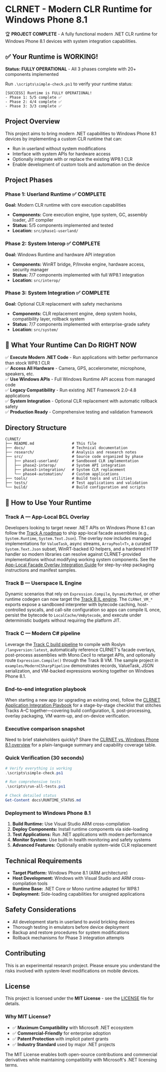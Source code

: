 # CLRNET - Modern CLR Runtime for Windows Phone 8.1

🏆 **PROJECT COMPLETE** - A fully functional modern .NET CLR runtime for Windows Phone 8.1 devices with system integration capabilities.

## ✅ Your Runtime is WORKING!

**Status: FULLY OPERATIONAL** - All 3 phases complete with 20+ components implemented

Run `.\scripts\simple-check.ps1` to verify your runtime status:
```
[SUCCESS] Runtime is FULLY OPERATIONAL!
- Phase 1: 5/5 complete ✅
- Phase 2: 4/4 complete ✅  
- Phase 3: 3/3 complete ✅
```

## Project Overview

This project aims to bring modern .NET capabilities to Windows Phone 8.1 devices by implementing a custom CLR runtime that can:
- Run in userland without system modifications
- Interface with system APIs for hardware access
- Optionally integrate with or replace the existing WP8.1 CLR
- Enable development of custom tools and automation on the device

## Project Phases

### Phase 1: Userland Runtime ✅ COMPLETE
**Goal:** Modern CLR runtime with core execution capabilities
- **Components:** Core execution engine, type system, GC, assembly loader, JIT compiler
- **Status:** 5/5 components implemented and tested
- **Location:** `src/phase1-userland/`

### Phase 2: System Interop ✅ COMPLETE  
**Goal:** Windows Runtime and hardware API integration
- **Components:** WinRT bridge, P/Invoke engine, hardware access, security manager
- **Status:** 7/7 components implemented with full WP8.1 integration
- **Location:** `src/interop/`

### Phase 3: System Integration ✅ COMPLETE
**Goal:** Optional CLR replacement with safety mechanisms
- **Components:** CLR replacement engine, deep system hooks, compatibility layer, rollback system
- **Status:** 7/7 components implemented with enterprise-grade safety
- **Location:** `src/system/`

## 🎯 What Your Runtime Can Do RIGHT NOW

✅ **Execute Modern .NET Code** - Run applications with better performance than stock WP8.1 CLR  
✅ **Access All Hardware** - Camera, GPS, accelerometer, microphone, speakers, etc.  
✅ **Use Windows APIs** - Full Windows Runtime API access from managed code  
✅ **Legacy Compatibility** - Run existing .NET Framework 2.0-4.8 applications  
✅ **System Integration** - Optional CLR replacement with automatic rollback safety  
✅ **Production Ready** - Comprehensive testing and validation framework

## Directory Structure

```
CLRNET/
├── README.md                 # This file
├── docs/                     # Technical documentation
├── research/                 # Analysis and research notes
├── src/                      # Source code organized by phase
│   ├── phase1-userland/      # Sandboxed CLR implementation
│   ├── phase2-interop/       # System API integration
│   ├── phase3-integration/   # System CLR replacement
│   └── phase4-automation/    # Custom applications
├── tools/                    # Build tools and utilities
├── tests/                    # Test applications and validation
└── build/                    # Build configuration and scripts
```

## 🚀 How to Use Your Runtime

### Track A — App-Local BCL Overlay
Developers looking to target newer .NET APIs on Windows Phone 8.1 can follow the [Track A roadmap](docs/TRACK-A-APP-LOCAL-BCL-OVERLAY.md) to ship app-local facade assemblies (e.g., `System.Runtime`, `System.Text.Json`). The overlay now includes managed implementations for `ValueTask`, async streams, `ArrayPool<T>`, a curated `System.Text.Json` subset, WinRT-backed IO helpers, and a hardened HTTP handler so modern libraries can resolve against CLRNET-provided implementations without modifying working system components. See the [App-Local Facade Overlay Integration Guide](docs/APP_LOCAL_OVERLAY_GUIDE.md) for step-by-step packaging instructions and manifest samples.

### Track B — Userspace IL Engine
Dynamic scenarios that rely on `Expression.Compile`, `DynamicMethod`, or other runtime codegen can now target the [Track B IL engine](docs/TRACK-B-USERSPACE-IL-ENGINE.md). The `CLRNet_VM_*` exports expose a sandboxed interpreter with bytecode caching, host-controlled syscalls, and call-site configuration so apps can compile IL once, persist the bytecode to `LocalCache/VmBytecode`, and execute under deterministic budgets without requiring the platform JIT.

### Track C — Modern C# pipeline
Leverage the [Track C build pipeline](docs/TRACK-C-MODERN-CS-PIPELINE.md) to compile with Roslyn `/langversion:latest`, automatically reference CLRNET's facade overlays, post-process assemblies with Mono.Cecil to retarget APIs, and optionally route `Expression.Compile()` through the Track B VM. The sample project in `examples/ModernCSharpPipeline` demonstrates records, ValueTask, JSON serialization, and VM-backed expressions working together on Windows Phone 8.1.

### End-to-end integration playbook
When starting a new app (or upgrading an existing one), follow the [CLRNET Application Integration Playbook](docs/CLRNET_APP_INTEGRATION_PLAYBOOK.md) for a stage-by-stage checklist that stitches Tracks A–C together—covering build configuration, IL post-processing, overlay packaging, VM warm-up, and on-device verification.

### Executive comparison snapshot
Need to brief stakeholders quickly? Share the [CLRNET vs. Windows Phone 8.1 overview](docs/CLRNET_VS_WP81_OVERVIEW.md) for a plain-language summary and capability coverage table.

### Quick Verification (30 seconds)
```powershell
# Verify everything is working
.\scripts\simple-check.ps1

# Run comprehensive tests  
.\scripts\run-all-tests.ps1

# Check detailed status
Get-Content docs\RUNTIME_STATUS.md
```

### Deployment to Windows Phone 8.1
1. **Build Runtime:** Use Visual Studio ARM cross-compilation
2. **Deploy Components:** Install runtime components via side-loading  
3. **Test Applications:** Run .NET applications with modern performance
4. **Monitor System:** Use built-in health monitoring and safety systems
5. **Advanced Features:** Optionally enable system-wide CLR replacement

## Technical Requirements

- **Target Platform:** Windows Phone 8.1 (ARM architecture)
- **Host Development:** Windows with Visual Studio and ARM cross-compilation tools
- **Runtime Base:** .NET Core or Mono runtime adapted for WP8.1
- **Deployment:** Side-loading capabilities for unsigned applications

## Safety Considerations

- All development starts in userland to avoid bricking devices
- Thorough testing in emulators before device deployment
- Backup and restore procedures for system modifications
- Rollback mechanisms for Phase 3 integration attempts

## Contributing

This is an experimental research project. Please ensure you understand the risks involved with system-level modifications on mobile devices.

## License

This project is licensed under the **MIT License** - see the [LICENSE](LICENSE) file for details.

### Why MIT License?
- ✅ **Maximum Compatibility** with Microsoft .NET ecosystem
- ✅ **Commercial-Friendly** for enterprise adoption
- ✅ **Patent Protection** with implicit patent grants
- ✅ **Industry Standard** used by major .NET projects

The MIT License enables both open-source contributions and commercial derivatives while maintaining compatibility with Microsoft's .NET licensing terms.